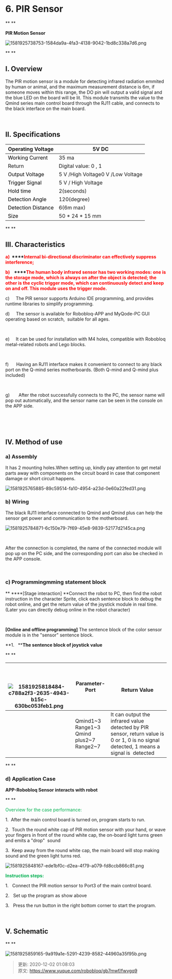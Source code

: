 # 6. PIR Sensor 

** **

**PIR Motion Sensor**

![1581925738753-1584da9a-4fa3-4138-9042-1bd8c338a7d6.png](./img/ThHYgn5xvluoiWv1/1581925738753-1584da9a-4fa3-4138-9042-1bd8c338a7d6-295662.png)

** **

## I. Overview
The PIR motion sensor is a module for detecting infrared radiation emmited by human or animal, and the maximum measurement distance is 6m, if someone moves within this range, the DO pin will output a valid signal and the blue LED on the board will be lit. This module transmits the value to the Qmind series main control board through the RJ11 cable, and connects to the black interface on the main board.

 

## Ⅱ. Specifications
| Operating Voltage | 5V DC |
| --- | --- |
| <font style="color:black;">Working   Current</font> | 35 ma |
| Return | Digital value: 0 , 1 |
| <font style="color:black;">Output   Voltage</font> | 5 V /High Voltage0 V /Low Voltage |
| <font style="color:black;">Trigger   Signal</font> | 5 V / High Voltage |
| <font style="color:black;">Hold time</font> | 2(seconds) |
| <font style="color:black;">Detection   Angle</font> | 120(degree) |
| <font style="color:black;">Detection   Distance</font> | 6(6m max) |
| <font style="color:black;">Size</font> | 50 * 24 * 15 mm |


** **

## Ⅲ. Characteristics
**<font style="color:red;">a)  </font>****<font style="color:red;">Internal bi-directional discriminator can effectively suppress interference;</font>**

**<font style="color:red;">b)    </font>****<font style="color:red;">The human body infrared sensor has two working modes: one is the storage mode, which is always on after the object is detected; the other is the cyclic trigger mode, which can continuously detect and keep on and off. This module uses the trigger mode.</font>**

c)     The PIR sensor supports Arduino IDE programming, and provides runtime libraries to simplify programming.

d)     The sensor is available for Robobloq-APP and MyQode-PC GUI operating based on scratch,  suitable for all ages.

 

e)     It can be used for installation with M4 holes, compatible with Robobloq metal-related robots and Lego blocks.

 

f)      Having an RJ11 interface makes it convenient to connect to any black port on the Q-mind series motherboards. (Both Q-mind and Q-mind plus included)

 

g)       After the robot successfully connects to the PC, the sensor name will pop out automatically, and the sensor name can be seen in the console on the APP side.

 

 

## Ⅳ. Method of use
### a) Assembly     
It has 2 mounting holes.When setting up, kindly pay attention to get metal parts away with components on the circuit board in case that component damage or short circuit happens. 

![1581925765885-89c59514-fa10-4954-a23d-0e60a22fed31.png](./img/ThHYgn5xvluoiWv1/1581925765885-89c59514-fa10-4954-a23d-0e60a22fed31-401456.png)

### b) Wiring
The black RJ11 interface connected to Qmind and Qmind plus can help the sensor get power and communication to the motherboard.

  
![1581925784871-6c150e79-7f69-45e8-9839-52177d2145ca.png](./img/ThHYgn5xvluoiWv1/1581925784871-6c150e79-7f69-45e8-9839-52177d2145ca-689608.png)

 

After the connection is completed, the name of the connected module will pop up on the PC side, and the corresponding port can also be checked in the APP console.

 

### c) Programmingmming statement block
** ****[Stage interaction] **Connect the robot to PC, then find the robot instruction in the character Sprite, click each sentence block to debug the robot online, and get the return value of the joystick module in real time. (Later you can directly debug online in the robot character)

 

**[Online and offline programming]** The sentence block of the color sensor module is in the "sensor" sentence block.

**1.   ****The sentence block of joystick value**

** **

| <br/><br/><br/>![1581925818484-c788a2f3-2635-4943-b15c-630bc053feb1.png](./img/ThHYgn5xvluoiWv1/1581925818484-c788a2f3-2635-4943-b15c-630bc053feb1-036343.png) |   Parameter-Port |  <br/>Return Value |
| --- | --- | --- |
| | Qmind1~3<br/>Range1~3<br/>Qmind plus2~7<br/>Range2~7 | It can output the infrared value detected by PIR   sensor, return value is 0 or 1, 0 is no signal detected, 1 means a signal   is  detected |


** **

### d) Application Case
**APP-Robobloq Sensor interacts with robot**

** **

<font style="color:#00B050;">Overview for the case performance:</font>

1.  After the main control board is turned on, program starts to run.

2.  Touch the round white cap of PIR motion sensor with your hand, or wave your fingers in front of the round white cap, the on-board light turns green and emits a "drop"  sound 

3.  Keep away from the round white cap, the main board will stop making sound and the green light turns red.

![1581925848167-ede1bf0c-d2ea-4f79-a079-fd8ccb866c81.png](./img/ThHYgn5xvluoiWv1/1581925848167-ede1bf0c-d2ea-4f79-a079-fd8ccb866c81-775889.png)

**<font style="color:#00B050;">Instruction steps:</font>**

1.   Connect the PIR motion sensor to Port3 of the main control board. 

2.   Set up the program as show above

3.   Press the run button in the right bottom corner to start the program.

<font style="color:black;"> </font>

## V. Schematic
** **

![1581925859165-9a919a1e-5291-4239-8582-44960a35f95b.png](./img/ThHYgn5xvluoiWv1/1581925859165-9a919a1e-5291-4239-8582-44960a35f95b-827460.png)



> 更新: 2020-12-02 01:08:03  
> 原文: <https://www.yuque.com/robobloq/gb7mwf/fwvgq9>